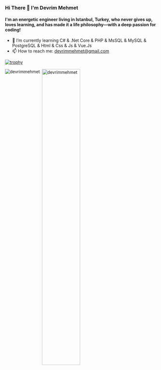 ### Hi There 👋 I'm Devrim Mehmet
#### I'm an energetic engineer living in Istanbul, Turkey, who never gives up, loves learning, and has made it a life philosophy—with a deep passion for coding!

- 🌱 I’m currently learning C# & .Net Core & PHP & MsSQL & MySQL & PostgreSQL & Html & Css & Js & Vue.Js
- 📫 How to reach me: devrimmehmet@gmail.com



[![trophy](https://github-profile-trophy.vercel.app/?username=devrimmehmet&theme=onedark)](https://github.com/ryo-ma/github-profile-trophy)

<p><img align="left" src="https://github-readme-stats.vercel.app/api/top-langs?username=devrimmehmet&show_icons=true&locale=en&layout=compact" alt="devrimmehmet" /></p>
<p>&nbsp;<img align="center" src="https://github-readme-stats.vercel.app/api?username=devrimmehmet&show_icons=true&locale=en" alt="devrimmehmet" width="50%" /></p><br />
<br />
